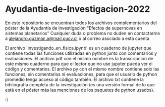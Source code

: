 # Ayudantia-de-Investigacion-2022
En este repositorio se encuentran todos los archivos complementarios del póster de la Ayudantía de Investigación "Efectos de supernovas en sistemas planetarios"
Cualquier duda o problema no duden en contactarme a alejandro.guzman.a@mail.pucv.cl o al correo asociado a esta cuenta.

El archivo 'investigando_en_fisica.ipynb' es un cuaderno de jupyter que contiene todas las funciones utilizadas en python junto con comentarios y evaluaciones.
El archivo pdf con el mismo nombre es la transcripción de este mismo cuaderno para que el lector que no use jupyter pueda ver el código y comentarios.
El archivo py con el mismo nombre contiene solo las funciones, sin comentarios ni evaluaciones, para que el usuario de python promedio tenga acceso al código también.
El archivo txt contiene la bibliografía completa de la investigación (es una versión formal de lo que está en el póster más las menciones de los paquetes de python usados).

:)
